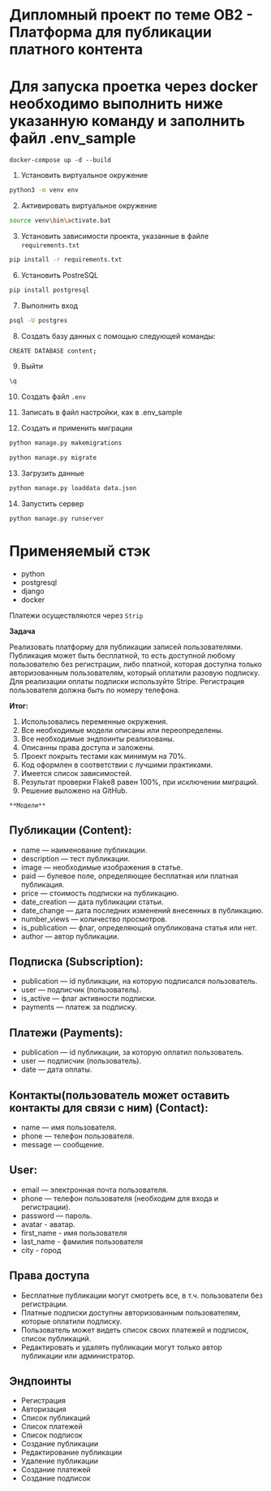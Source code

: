 #   Дипломный проект по теме ОВ2 - Платформа для публикации платного контента

# Для запуска проетка через docker необходимо выполнить ниже указанную команду и заполнить файл .env_sample
`docker-compose up -d --build`

1. Установить виртуальное окружение
```bash
python3 -m venv env
```
2. Активировать виртуальное окружение
```bash
source venv\bin\activate.bat
```
3. Установить зависимости проекта, указанные в файле `requirements.txt`
```bash
pip install -r requirements.txt
```
6. Установить PostreSQL
```bash
pip install postgresql
```
7. Выполнить вход
```bash
psql -U postgres
```
8. Cоздать базу данных 
с помощью следующей команды:
```bash
CREATE DATABASE content;
```
9. Выйти
```bash
\q
```
10. Создать файл `.env` 
11. Записать в файл настройки, как в .env_sample

12. Создать и применить миграции

```bash
python manage.py makemigrations
```
```bash
python manage.py migrate
```
13. Загрузить данные
```bash
python manage.py loaddata data.json
```
14. Запустить сервер
```bash
python manage.py runserver
```

# Применяемый стэк
- python
- postgresql
- django
- docker

Платежи осуществляются через `Strip`



**Задача**

Реализовать платформу для публикации записей пользователями. 
Публикация может быть бесплатной, то есть доступной любому пользователю без регистрации, либо платной, 
которая доступна только авторизованным пользователям, который оплатили разовую подписку. 
Для реализации оплаты подписки используйте Stripe. Регистрация пользователя должна быть по номеру телефона.


**Итог:**
1. Использовались переменные окружения.
2. Все необходимые модели описаны или переопределены.
3. Все необходимые эндпоинты реализованы.
4. Описанны права доступа и заложены.
5. Проект покрыть тестами как минимум на 70%.
6. Код оформлен в соответствии с лучшими практиками.
7. Имеется список зависимостей.
8. Результат проверки Flake8 равен 100%, при исключении миграций.
9. Решение выложено на GitHub.


`**Модели**`

## Публикации (Content):
* name — наименование публикации.
* description — тест публикации.
* image — необходимые изображения в статье.
* paid — булевое поле, определяющее бесплатная или платная публикация.
* price — стоимость подписки на публикацию.
* date_creation — дата публикации статьи.
* date_change — дата последних изменений внесенных в публикацию.
* number_views — количество просмотров.
* is_publication — флаг, определяющий опубликована статья или нет.
* author — автор публикации.


## Подписка (Subscription):
* publication — id публикации, на которую подписался пользователь.
* user — подписчик (пользователь).
* is_active — флаг активности подписки.
* payments — платеж за подписку.


## Платежи (Payments):
* publication — id публикации, за которую оплатил пользователь.
* user — подписчик (пользователь).
* date — дата оплаты.


## Контакты(пользователь может оставить контакты для связи с ним) (Contact):
* name — имя пользователя.
* phone — телефон пользователя.
* message — сообщение.


## User:
* email — электронная почта пользователя.
* phone — телефон пользователя (необходим для входа и регистрации).
* password — пароль.
* avatar - аватар.
* first_name - имя пользователя
* last_name - фамилия пользователя
* city - город


## Права доступа
* Бесплатные публикации могут смотреть все, в т.ч. пользователи без регистрации.
* Платные подписки доступны авторизованным пользователям, которые оплатили подписку.
* Пользователь может видеть список своих платежей и подписок, список публикаций.
* Редактировать и удалять публикации могут только автор публикации или администратор.

## Эндпоинты

* Регистрация
* Авторизация
* Список публикаций
* Список платежей
* Список подписок
* Создание публикации
* Редактирование публикации
* Удаление публикации
* Создание платежей
* Создание подписок

